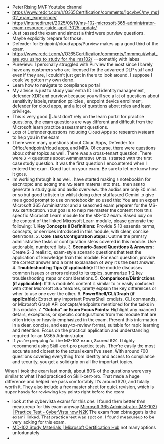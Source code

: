 - Peter Rising MVP Youtube channel
- https://www.reddit.com/r/O365Certification/comments/1gcvbv0/my_ms102_exam_experience/
- https://intunedin.net/2025/05/19/ms-102-microsoft-365-administrator-exam-resource-guide-april-2025-update/
- Just passed the exam and almost a third were purview questions. Maybe explicitly prepare for those.
- Defender for Endpoint/cloud apps/Purview makes up a good third of the exam.
- https://www.reddit.com/r/O365Certification/comments/1mmmqui/what_are_you_using_to_study_for_the_ms102/ ==somethig with labss
- Pureview:: I personally struggled with Purview the most since I barely have any customers who are licensed for the advanced DLP stuff and even if they are, I couldn’t just get in there to look around. I suppose I could’ve gotten my own demo.
- Learn how to navigate to compliance portal
- My advice is just to study your entra ID and identity management, defender XDR and purview because you will see a lot of questions about sensitivity labels, retention policies , endpoint device enrollment, defender for cloud apps, and a lot of questions about roles and least privilege.
- This is very good 💯 Just don't rely on the learn portal for practice questions, the exam questions are way different and difficult from the Microsoft learn practice assessment questions.
- Lots of Defender questions including Cloud Apps so research Mslearn to help you in the exam
- There were many questions about Cloud Apps, Defender for Office/endpoint/cloud apps, and MFA. Of course, there were questions about other topics as well. There was a cross-tenant question. There were 3-4 questions about Administrative Units. I started with the first case study question. It was the first question I encountered when I entered the exam. Good luck on your exam. Be sure to let me know how it goes.
- Im working through it as well.. have started making a notebooklm for each topic and adding the MS learn material into that.. then ask to generate a study guid and audio overview.. the audios are only 30 mins or so but good to listen to whilst doing other stuffasked Gemini to give me a good prompt to use on notebooklm so used this: You are an expert Microsoft 365 Administrator and a seasoned exam preparer for the MS-102 certification. Your goal is to help me master the content from this specific Microsoft Learn module for the MS-102 exam. Based *only* on the content of the linked Microsoft Learn module, please generate the following: 1. **Key Concepts & Definitions:** Provide 5-10 essential terms, concepts, or services introduced in this module, with clear, concise definitions. 2. **Core Task/Configuration Steps:** Outline the primary administrative tasks or configuration steps covered in this module. Use actionable, numbered lists. 3. **Scenario-Based Questions & Answers:** Create 2-3 realistic, exam-style scenario questions that test the application of knowledge from this module. For each question, provide the correct answer and a brief explanation of *why* it's the best answer. 4. **Troubleshooting Tips (if applicable):** If the module discusses common issues or errors related to its topics, summarize 1-2 key troubleshooting steps or considerations. 5. **Comparisons/Distinctions (if applicable):** If this module's content is similar to or easily confused with other Microsoft 365 features, briefly explain the key differences or when to use one over the other. 6. **PowerShell/CLI/Graph (if applicable):** Extract any important PowerShell cmdlets, CLI commands, or Microsoft Graph API concepts/endpoints mentioned for the tasks in this module. 7. **"Gotcha" or Exam Focus Points:** Highlight any nuanced details, exceptions, or specific configurations from this module that are often tricky or heavily emphasized in the exam. Present this information in a clear, concise, and easy-to-review format, suitable for rapid learning and retention. Focus on the practical application and understanding required for an M365 Administrator.
- If you’re prepping for the MS-102 exam, Scored 920. I highly recommend using Skill-cert-pro practice tests. They’re easily the most accurate and closest to the actual exam I’ve seen. With around 700 questions covering everything from identity and access to compliance and security, you get a solid grip on all the important topics.

When I took the exam last month, about 80% of the questions were very similar to what I had practiced on Skill-cert-pro. That made a huge difference and helped me pass comfortably. It’s around $20, and totally worth it. They also include a free master sheet for quick revision, which is super handy for reviewing key points right before the exam

- look at the cybervista exams for this one. I found them better than measureup for this exam anyway [Microsoft 365 Administrator (MS-102) | Practice Test - CyberVista now N2K](https://certify.cybervista.net/products/microsoft/microsoft-365-administrator-practice-test/) The exam from cbtnuggets is the exam i linked. That practice test was spot on. I found measureup to be very lacking for this exam.
-  [MD-102 Study Materials | Microsoft Certification Hub](https://certs.msfthub.wiki/microsoft365/md-102/#studying-resources) not many options unfortunately
- 
